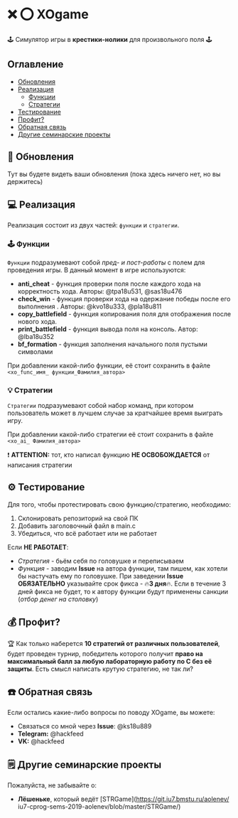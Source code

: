 # ❌ ⭕️️ XOgame

🕹 Симулятор игры в **крестики-нолики** для произвольного поля 🕹

## Оглавление

* [Обновления](#news)
* [Реализация](#code)
  * [Функции](#funcs)
  * [Стратегии](#strats)
* [Тестирование](#test)
* [Профит?](#profit)
* [Обратная связь](#fb)
* [Другие семинарские проекты](#othersems)

## 🔔<a name="news"></a> Обновления

Тут вы будете видеть ваши обновления (пока здесь ничего нет, но вы держитесь)

## 💻<a name="code"></a> Реализация

Реализация состоит из двух частей: `функции` и `стратегии`.

### 🕹<a name="funcs"></a> Функции

`Функции` подразумевают собой *пред- и пост-работы* с полем для проведения игры.
В данный момент в игре используются:
* **anti_cheat** - функция проверки поля после каждого хода на корректность 
хода. Авторы: @tpa18u531, @sas18u476 
* **check_win** - функция проверки хода на одержание победы после его выполнения
. Авторы: @kvo18u333, @pla18u811
* **copy_battlefield** - функция копирования поля для отображения после нового 
хода.
* **print_battlefield** - функция вывода поля на консоль. Автор: @lba18u352
* **bf_formation** - функция заполнения начального поля пустыми символами

При добавлении какой-либо функции, её стоит сохранить в файле `<xo_func_имя_
функции_Фамилия_автора>`

### 💡<a name="strats"></a> Стратегии

`Стратегии` подразумевают собой набор команд, при котором пользователь может 
в лучшем случае за кратчайшее время выиграть игру.

При добавлении какой-либо стратегии её стоит сохранить в файле `<xo_ai_
Фамилия_автора>`

❗ **ATTENTION:** тот, кто написал функцию **НЕ ОСВОБОЖДАЕТСЯ** от написания 
стратегии

## ⚙️<a name="test"></a> Тестирование

Для того, чтобы протестировать свою функцию/стратегию, необходимо:

1. Склонировать репозиторий на свой ПК
2. Добавить заголовочный файл в main.c
3. Убедиться, что всё работает или не работает

Если **НЕ РАБОТАЕТ**:
* *Стратегия* - бьём себя по головушке и переписываем
* *Функция* - заводим **Issue** на автора функции, там пишем, как хотели бы 
настучать ему по головушке. При заведении **Issue** **ОБЯЗАТЕЛЬНО** указывайте
срок фикса - 🔥**3 дня**🔥. Если в течение 3 дней фикса не будет, то к автору 
функции будут применены санкции (*отбор денег на столовку*)

## 💰<a name="profit"></a> Профит?

🏆 Как только наберется **10 стратегий от различных пользователей**, будет проведен 
турнир, победитель которого получит **право на максимальный балл за любую 
лабораторную работу по С без её защиты**. Есть смысл написать крутую стратегию, 
не так ли?

## ☎️<a name="fb"></a> Обратная связь

Если остались какие-либо вопросы по поводу XOgame, вы можете:
* Связаться со мной через **Issue**: @ks18u889
* **Telegram:** @hackfeed
* **VK:** @hackfeed

## 🗒<a name="othersems"></a> Другие семинарские проекты

Пожалуйста, не забывайте о:
* **Лёшеньке**, который ведёт [STRGame](https://git.iu7.bmstu.ru/aolenev/
iu7-cprog-sems-2019-aolenev/blob/master/STRGame/)